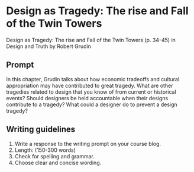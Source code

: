 # Design as Tragedy: The rise and Fall of the Twin Towers

Design as Tragedy: The rise and Fall of the Twin Towers \(p. 34-45\) in Design and Truth by Robert Grudin

## **Prompt**

In this chapter, Grudin talks about how economic tradeoffs and cultural appropriation may have contributed to great tragedy. What are other tragedies related to design that you know of from current or historical events? Should designers be held accountable when their designs contribute to a tragedy? What could a designer do to prevent a design tragedy?

## **Writing guidelines**

1. Write a response to the writing prompt on your course blog.
2. Length: \(150-300 words\)
3. Check for spelling and grammar.
4. Choose clear and concise wording.




